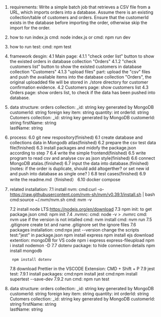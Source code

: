 1. requirements:
Write a simple batch job that retrieves a CSV file from a URL, which imports orders into a database. Assume there is an existing collection/table of customers and orders. Ensure that the customerId exists in the database before importing the order, otherwise skip the import for the order.

2. how to run index.js
 cmd: node index.js
 or 
 cmd: npm run dev

3. how to run test:
cmd: npm test


4. framework desgin:
4.1 Main page: 
    4.1.1 "check order list" button to show the existed orders in database collection "Orders"
    4.1.2 "check customers list" button to show the existed customers in database collection "Customers"
    4.1.3 "upload files" part: upload the "csv" files and push the available items into the database collection "Orders", the original uploadded file will be stored in ./store directory for customer confirmation evidence.
4.2 Customers page:
    show customers list
4.3 Orders page:
    show orders list, to check if the data has been pushed into database.

5. data structure:
    orders collection:
        _id: string key generated by MongoDB 
        customerId: string foreign key
        item: string
        quantity: int
        orderId: string
    Cutomers collection:
        _id: string key generated by MongoDB 
        customerId: string
        firstName: string   
        lastName: string
6. process:
    6.0 git new respository(finished)
    6.1 create database and collections data in Mongodb atlas(finished)
    6.2 prepare the csv test data file(finished)
    6.3 install packages and midofy the package.json according to step 7
    6.4 write the simple frontend(finished)
    6.5 write program to read csv and analyse csv as json style(finished)
    6.6 connect MongoDB atalas.(finished)
    6.7 input the data into database.(finished)(notes: if the order is duplicate, should add altogerther? or set new id and push into database as single one? )
    6.8 test cases(finished)
    6.9 write the readme.md（finished）
    6.10 docker compose

7. related installation:
    7.1 install nvm: 
        cmd:curl -o- https://raw.githubusercontent.com/nvm-sh/nvm/v0.39.1/install.sh | bash
        cmd:source ~/.nvm/nvm.sh
        cmd: nvm -v

    7.2 install node LTS:https://nodejs.org/en/download 
    7.3 npm init: to get package.json
        cmd: npm init
    7.4 .nvmrc:
        cmd: node -v > .nvmrc
        cmd: nvm use 
        if the version is not intalled
        cmd: nvm install
        cmd: nvm run
    7.5 .gitignore
        create txt and name .gitignore
        set the ignore files
    7.6 packages installation: 
        cmd:npx jest --version
            change the scripts test:"jest" in package.json
        npm install express
        npm install ejs
        download extention: mongoDB for VS code
        npm i express express-fileupload
        npm i install nodemon -D
    7.7 dotenv package: to hide connection details
        npm install mongodb

        npm install dotenv 
    7.8 download Prettier in the VSCODE Extension:
        CMD + Shift + P 
    7.9 jest test:
        7.9.1 install packages:
        cmd:npm install jest 
        cmd:npm install supertest --save-dev
        7.9.2 run 
        cmd: npm run test
 
8. data structure:
orders collection:
    _id: string key generated by MongoDB 
    customerId: string foreign key
    item: string
    quantity: int
    orderId: string
Cutomers collection:
    _id: string key generated by MongoDB 
    customerId: string
    firstName: string   
    lastName: string

